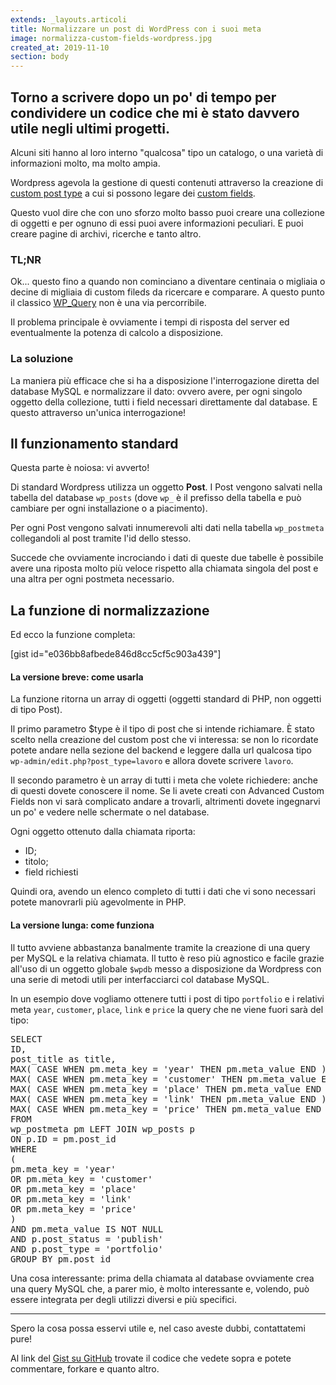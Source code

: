```yaml
---
extends: _layouts.articoli
title: Normalizzare un post di WordPress con i suoi meta
image: normalizza-custom-fields-wordpress.jpg
created_at: 2019-11-10
section: body
---
```


<!-- wp:heading -->
<h2>Torno a scrivere dopo un po' di tempo per condividere un codice che mi è stato davvero utile negli ultimi progetti.</h2>
<!-- /wp:heading -->

<!-- wp:paragraph -->
<p>Alcuni siti hanno al loro interno "qualcosa" tipo un catalogo, o una varietà di informazioni molto, ma molto ampia. </p>
<!-- /wp:paragraph -->

<!-- wp:paragraph -->
<p>Wordpress agevola la gestione di questi contenuti attraverso la creazione di <a rel="noreferrer noopener" aria-label="custom post (apre in una nuova scheda)" href="https://wordpress.org/support/article/post-types/" target="_blank">custom post type</a> a cui si possono legare dei <a rel="noreferrer noopener" aria-label="custom fields (apre in una nuova scheda)" href="https://wordpress.org/support/article/custom-fields/" target="_blank">custom fields</a>.</p>
<!-- /wp:paragraph -->

<!-- wp:paragraph -->
<p>Questo vuol dire che con uno sforzo molto basso puoi creare una collezione di oggetti e per ognuno di essi puoi avere informazioni peculiari. E puoi creare pagine di archivi, ricerche e tanto altro.</p>
<!-- /wp:paragraph -->

<!-- wp:heading {"level":3} -->
<h3>TL;NR</h3>
<!-- /wp:heading -->

<!-- wp:paragraph -->
<p>Ok... questo fino a quando non cominciano a diventare centinaia o migliaia o decine di migliaia di custom fileds da ricercare e comparare. A questo punto il classico <a href="https://developer.wordpress.org/reference/classes/wp_query/" target="_blank" rel="noreferrer noopener" aria-label="WP_Query (apre in una nuova scheda)">WP_Query</a> non è una via percorribile.</p>
<!-- /wp:paragraph -->

<!-- wp:paragraph -->
<p>Il problema principale è ovviamente i tempi di risposta del server ed eventualmente la potenza di calcolo a disposizione.</p>
<!-- /wp:paragraph -->

<!-- wp:heading {"level":3} -->
<h3>La soluzione</h3>
<!-- /wp:heading -->

<!-- wp:paragraph -->
<p>La maniera più efficace che si ha a disposizione l'interrogazione diretta del database MySQL e normalizzare il dato: ovvero avere, per ogni singolo oggetto della collezione, tutti i field necessari direttamente dal database. E questo attraverso un'unica interrogazione!</p>
<!-- /wp:paragraph -->

<!-- wp:heading -->
<h2>Il funzionamento standard</h2>
<!-- /wp:heading -->

<!-- wp:paragraph -->
<p>Questa parte è noiosa: vi avverto!</p>
<!-- /wp:paragraph -->

<!-- wp:paragraph -->
<p>Di standard Wordpress utilizza un oggetto <strong>Post</strong>. I Post vengono salvati nella tabella del database <code>wp_posts</code> (dove <code>wp_</code> è il prefisso della tabella e può cambiare per ogni installazione o a piacimento).</p>
<!-- /wp:paragraph -->

<!-- wp:paragraph -->
<p>Per ogni Post vengono salvati innumerevoli alti dati nella tabella <code>wp_postmeta</code> collegandoli al post tramite l'id dello stesso.</p>
<!-- /wp:paragraph -->

<!-- wp:paragraph -->
<p>Succede che ovviamente incrociando i dati di queste due tabelle è possibile avere una riposta molto più veloce rispetto alla chiamata singola del post e una altra per ogni postmeta necessario.</p>
<!-- /wp:paragraph -->

<!-- wp:heading -->
<h2>La funzione di normalizzazione</h2>
<!-- /wp:heading -->

<!-- wp:paragraph -->
<p>Ed ecco la funzione completa:</p>
<!-- /wp:paragraph -->

<!-- wp:shortcode -->
[gist id="e036bb8afbede846d8cc5cf5c903a439"]
<!-- /wp:shortcode -->

<!-- wp:heading {"level":4} -->
<h4>La versione breve: come usarla</h4>
<!-- /wp:heading -->

<!-- wp:paragraph -->
<p>La funzione ritorna un array di oggetti (oggetti standard di PHP, non oggetti di tipo Post). </p>
<!-- /wp:paragraph -->

<!-- wp:paragraph -->
<p>Il primo parametro $type è il tipo di post che si intende richiamare. È stato scelto nella creazione del custom post che vi interessa: se non lo ricordate potete andare nella sezione del backend e leggere dalla url qualcosa tipo <code>wp-admin/edit.php?post_type=lavoro</code> e allora dovete scrivere <code>lavoro</code>.</p>
<!-- /wp:paragraph -->

<!-- wp:paragraph -->
<p>Il secondo parametro è un array di tutti i meta che volete richiedere: anche di questi dovete conoscere il nome. Se li avete creati con Advanced Custom Fields non vi sarà complicato andare a trovarli, altrimenti dovete ingegnarvi un po' e vedere nelle schermate o nel database.</p>
<!-- /wp:paragraph -->

<!-- wp:paragraph -->
<p>Ogni oggetto ottenuto dalla chiamata riporta:</p>
<!-- /wp:paragraph -->

<!-- wp:list -->
<ul><li>ID;</li><li>titolo;</li><li>field richiesti</li></ul>
<!-- /wp:list -->

<!-- wp:paragraph -->
<p>Quindi ora, avendo un elenco completo di tutti i dati che vi sono necessari potete manovrarli più agevolmente in PHP.</p>
<!-- /wp:paragraph -->

<!-- wp:heading {"level":4} -->
<h4>La versione lunga: come funziona</h4>
<!-- /wp:heading -->

<!-- wp:paragraph -->
<p>Il tutto avviene abbastanza banalmente tramite la creazione di una query per MySQL e la relativa chiamata. Il tutto è reso più agnostico e facile grazie all'uso di un oggetto globale <code>$wpdb</code> messo a disposizione da Wordpress con una serie di metodi utili per interfacciarci col database MySQL.</p>
<!-- /wp:paragraph -->

<!-- wp:paragraph -->
<p>In un esempio dove vogliamo ottenere tutti i post di tipo <code>portfolio</code> e i relativi meta <code>year</code>, <code>customer</code>, <code>place</code>, <code>link</code> e <code>price</code> la query che ne viene fuori sarà del tipo:</p>
<!-- /wp:paragraph -->

<!-- wp:preformatted -->
<pre class="wp-block-preformatted">SELECT
ID,
post_title as title,
MAX( CASE WHEN pm.meta_key = 'year' THEN pm.meta_value END ) AS year ,
MAX( CASE WHEN pm.meta_key = 'customer' THEN pm.meta_value END ) AS customer ,
MAX( CASE WHEN pm.meta_key = 'place' THEN pm.meta_value END ) AS place ,
MAX( CASE WHEN pm.meta_key = 'link' THEN pm.meta_value END ) AS link ,
MAX( CASE WHEN pm.meta_key = 'price' THEN pm.meta_value END ) AS price
FROM
wp_postmeta pm LEFT JOIN wp_posts p
ON p.ID = pm.post_id
WHERE
(
pm.meta_key = 'year'
OR pm.meta_key = 'customer'
OR pm.meta_key = 'place'
OR pm.meta_key = 'link'
OR pm.meta_key = 'price'
)
AND pm.meta_value IS NOT NULL
AND p.post_status = 'publish'
AND p.post_type = 'portfolio'
GROUP BY pm.post_id</pre>
<!-- /wp:preformatted -->

<!-- wp:paragraph -->
<p>Una cosa interessante: prima della chiamata al database ovviamente crea una query MySQL che, a parer mio, è molto interessante e, volendo, può essere integrata per degli utilizzi diversi e più specifici.</p>
<!-- /wp:paragraph -->

<!-- wp:separator -->
<hr class="wp-block-separator"/>
<!-- /wp:separator -->

<!-- wp:paragraph -->
<p>Spero la cosa possa esservi utile e, nel caso aveste dubbi, contattatemi pure!</p>
<!-- /wp:paragraph -->

<!-- wp:paragraph -->
<p>Al link del <a href="https://gist.github.com/andrearufo/e036bb8afbede846d8cc5cf5c903a439">Gist su GitHub</a> trovate il codice che vedete sopra e potete commentare, forkare e quanto altro.</p>
<!-- /wp:paragraph -->
